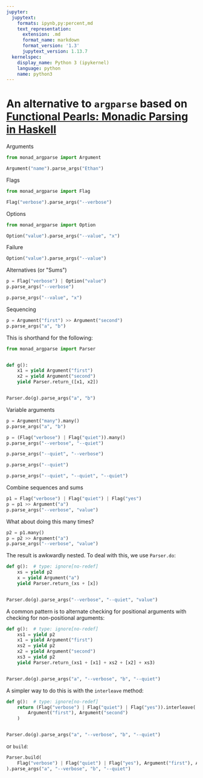 ```yaml
---
jupyter:
  jupytext:
    formats: ipynb,py:percent,md
    text_representation:
      extension: .md
      format_name: markdown
      format_version: '1.3'
      jupytext_version: 1.13.7
  kernelspec:
    display_name: Python 3 (ipykernel)
    language: python
    name: python3
---
```


# An alternative to `argparse` based on [Functional Pearls: Monadic Parsing in Haskell](https://www.cs.nott.ac.uk/~pszgmh/pearl.pdf)

<!-- #region pycharm={"name": "#%% md\n"} -->
Arguments
<!-- #endregion -->

```python pycharm={"name": "#%%\n"}
from monad_argparse import Argument

Argument("name").parse_args("Ethan")
```

Flags

```python
from monad_argparse import Flag

Flag("verbose").parse_args("--verbose")
```

Options

```python pycharm={"name": "#%%\n"}
from monad_argparse import Option

Option("value").parse_args("--value", "x")
```

Failure

```python pycharm={"name": "#%%\n"}
Option("value").parse_args("--value")
```

Alternatives (or "Sums")

```python pycharm={"name": "#%%\n"}
p = Flag("verbose") | Option("value")
p.parse_args("--verbose")
```

```python pycharm={"name": "#%%\n"}
p.parse_args("--value", "x")
```

Sequencing

```python pycharm={"name": "#%%\n"}
p = Argument("first") >> Argument("second")
p.parse_args("a", "b")
```

This is shorthand for the following:

```python pycharm={"name": "#%%\n"}
from monad_argparse import Parser


def g():
    x1 = yield Argument("first")
    x2 = yield Argument("second")
    yield Parser.return_([x1, x2])


Parser.do(g).parse_args("a", "b")
```

Variable arguments

```python pycharm={"name": "#%%\n"}
p = Argument("many").many()
p.parse_args("a", "b")
```

```python pycharm={"name": "#%%\n"}
p = (Flag("verbose") | Flag("quiet")).many()
p.parse_args("--verbose", "--quiet")
```

```python pycharm={"name": "#%%\n"}
p.parse_args("--quiet", "--verbose")
```

```python pycharm={"name": "#%%\n"}
p.parse_args("--quiet")
```

```python pycharm={"name": "#%%\n"}
p.parse_args("--quiet", "--quiet", "--quiet")
```

Combine sequences and sums

```python pycharm={"name": "#%%\n"}
p1 = Flag("verbose") | Flag("quiet") | Flag("yes")
p = p1 >> Argument("a")
p.parse_args("--verbose", "value")
```

What about doing this many times?

```python pycharm={"name": "#%%\n"}
p2 = p1.many()
p = p2 >> Argument("a")
p.parse_args("--verbose", "value")
```

The result is awkwardly nested. To deal with this, we use `Parser.do`:

```python pycharm={"name": "#%%\n"}
def g():  # type: ignore[no-redef]
    xs = yield p2
    x = yield Argument("a")
    yield Parser.return_(xs + [x])


Parser.do(g).parse_args("--verbose", "--quiet", "value")
```

A common pattern is to alternate checking for positional arguments with checking for non-positional arguments:

```python pycharm={"name": "#%%\n"}
def g():  # type: ignore[no-redef]
    xs1 = yield p2
    x1 = yield Argument("first")
    xs2 = yield p2
    x2 = yield Argument("second")
    xs3 = yield p2
    yield Parser.return_(xs1 + [x1] + xs2 + [x2] + xs3)


Parser.do(g).parse_args("a", "--verbose", "b", "--quiet")
```

A simpler way to do this is with the `interleave` method:

```python pycharm={"name": "#%%\n"}
def g():  # type: ignore[no-redef]
    return (Flag("verbose") | Flag("quiet") | Flag("yes")).interleave(
        Argument("first"), Argument("second")
    )


Parser.do(g).parse_args("a", "--verbose", "b", "--quiet")
```

or `build`:

```python pycharm={"name": "#%%\n"}
Parser.build(
    Flag("verbose") | Flag("quiet") | Flag("yes"), Argument("first"), Argument("second")
).parse_args("a", "--verbose", "b", "--quiet")
```
